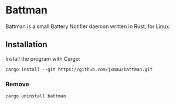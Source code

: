 # Battman

Battman is a small Battery Notifier daemon written in Rust, for Linux.

## Installation

Install the program with Cargo:

`cargo install --git https://github.com/jxmau/battman.git`

### Remove

`cargo uninstall battman`

